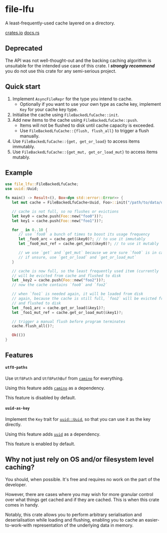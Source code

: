 # file-lfu

A least-frequently-used cache layered on a directory.

[crates.io](https://crates.io/crates/file-lfu) [docs.rs](https://docs.rs/file-lfu/latest/file_lfu/index.html)

## Deprecated

The API was not well-thought-out and the backing caching algorithm is unsuitable
for the intended use case of this crate. I ***strongly recommend*** you do not
use this crate for any semi-serious project.

## Quick start

1. Implement `AsyncFileRepr` for the type you intend to cache.
   - Optionally if you want to use your own type as cache key, implement
     `Key` for your cache key type.
2. Initialise the cache using `FileBackedLfuCache::init`.
3. Add new items to the cache using `FileBackedLfuCache::push`.
   - Items will not be flushed to disk until cache capacity is exceeded.
   - Use `FileBackedLfuCache::{flush, flush_all}` to trigger a flush manually.
4. Use `FileBackedLfuCache::{get, get_or_load}` to access items immutably.
5. Use `FileBackedLfuCache::{get_mut, get_or_load_mut}` to access items mutably.

## Example

```rust
use file_lfu::FileBackedLfuCache;
use uuid::Uuid;

fn main() -> Result<(), Box<dyn std::error::Error>> {
   let mut cache = FileBackedLfuCache<Uuid, Foo>::init("/path/to/data/dir", 2)?;

   // cache is not full, so no flushes or evictions
   let key0 = cache.push(Foo::new("foo0"))?;
   let key1 = cache.push(Foo::new("foo1"))?;

   for _ in 0..10 {
      // use `foo0` a bunch of times to boost its usage frequency
      let _foo0_arc = cache.get(&key0)?; // to use it immutably
      let _foo0_mut_ref = cache.get_mut(&key0)?; // to use it mutably

      // we use `get` and `get_mut` because we are sure `foo0` is in cache
      // if unsure, use `get_or_load` and `get_or_load_mut`
   }

   // cache is now full, so the least frequently used item (currently `foo1`)
   // will be evicted from cache and flushed to disk
   let _key2 = cache.push(Foo::new("foo2"))?;
   // now the cache contains `foo0` and `foo2`

   // when `foo1` is needed again, it will be loaded from disk
   // again, because the cache is still full, `foo2` will be evicted from cache
   // and flushed to disk
   let _foo1_arc = cache.get_or_load(&key1)?;
   let _foo1_mut_ref = cache.get_or_load_mut(&key1)?;

   // trigger a manual flush before program terminates
   cache.flush_all()?;

   Ok(())
}

```

## Features

#### `utf8-paths`

Use `Utf8Path` and `Utf8PathBuf` from [`camino`](https://crates.io/crates/camino)
for everything.

Using this feature adds [`camino`](https://crates.io/crates/camino) as a dependency.

This feature is disabled by default.

#### `uuid-as-key`

Implement the `Key` trait for [`uuid::Uuid`](https://docs.rs/uuid/latest/uuid/struct.Uuid.html),
so that you can use it as the key directly.

Using this feature adds [`uuid`](https://crates.io/crates/uuid) as a dependency.

This feature is enabled by default.

## Why not just rely on OS and/or filesystem level caching?

You should, when possible. It's free and requires no work on the part of the developer.

However, there are cases where you may wish for more granular control over
what things get cached and if they are cached. This is when this crate comes in handy.

Notably, this crate allows you to perform arbitrary serialisation and deserialisation
while loading and flushing, enabling you to cache an easier-to-work-with representation
of the underlying data in memory.
